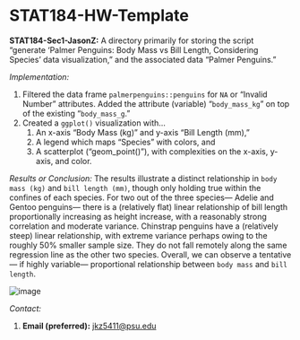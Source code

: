 # STAT184-HW-Template

**STAT184-Sec1-JasonZ:** 
A directory primarily for storing the script “generate ‘Palmer Penguins: Body Mass vs Bill Length, Considering Species’ data visualization,” and the associated data “Palmer Penguins.” 

*Implementation:* 
1. Filtered the data frame `palmerpenguins::penguins` for `NA` or “Invalid Number” attributes. Added the attribute (variable) “`body_mass_kg`” on top of the existing “`body_mass_g`.”
2. Created a `ggplot()` visualization with…
	1. An x-axis “Body Mass (kg)” and y-axis “Bill Length (mm),”
	2. A legend which maps “Species” with colors, and
	3. A scatterplot (“geom_point()”), with complexities on the x-axis, y-axis, and color. 

*Results or Conclusion:* The results illustrate a distinct relationship in `body mass (kg)` and `bill length (mm)`, though only holding true within the confines of each species. For two out of the three species— Adelie and Gentoo penguins— there is a (relatively flat) linear relationship of bill length proportionally increasing as height increase, with a reasonably strong correlation and moderate variance. Chinstrap penguins have a (relatively steep) linear relationship, with extreme variance perhaps owing to the roughly 50% smaller sample size. They do not fall remotely along the same regression line as the other two species. Overall, we can observe a tentative— if highly variable— proportional relationship between `body mass` and `bill length`. 

![image](https://github.com/user-attachments/assets/fa37290a-b68a-4ef1-b479-b966bcff9674)

*Contact:* 
1. **Email (preferred):** jkz5411@psu.edu
